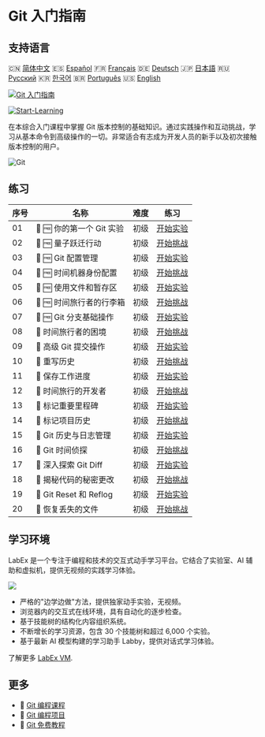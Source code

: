 # Git 入门指南

## 支持语言

🇨🇳 [简体中文](README_zh.md) 🇪🇸 [Español](README_es.md) 🇫🇷 [Français](README_fr.md) 🇩🇪 [Deutsch](README_de.md) 🇯🇵 [日本語](README_ja.md) 🇷🇺 [Русский](README_ru.md) 🇰🇷 [한국어](README_ko.md) 🇧🇷 [Português](README_pt.md) 🇺🇸 [English](README.md) 

[![Git 入门指南](https://cover-creator.labex.io/git-for-beginners.png?lang=zh)](https://labex.io/zh/courses/git-for-beginners)

[![Start-Learning](https://img.shields.io/badge/Start-Learning-whitesmoke?style=for-the-badge)](https://labex.io/zh/courses/git-for-beginners)

在本综合入门课程中掌握 Git 版本控制的基础知识。通过实践操作和互动挑战，学习从基本命令到高级操作的一切。非常适合有志成为开发人员的新手以及初次接触版本控制的用户。

![Git](https://img.shields.io/badge/Git-whitesmoke?style=for-the-badge&logo=git)


## 练习

|   序号 | 名称                      | 难度   | 练习                                                                                                                |
|--------|---------------------------|--------|---------------------------------------------------------------------------------------------------------------------|
|     01 | 📖 🆓 你的第一个 Git 实验 | 初级   | <a target='_blank' href='https://labex.io/zh/tutorials/git-your-first-git-lab-92739'>开始实验</a>                   |
|     02 | 🎯 🆓 量子跃迁行动        | 初级   | <a target='_blank' href='https://labex.io/zh/tutorials/git-operation-quantum-leap-387717'>开始挑战</a>              |
|     03 | 📖 🆓 Git 配置管理        | 初级   | <a target='_blank' href='https://labex.io/zh/tutorials/git-git-config-management-385164'>开始实验</a>               |
|     04 | 🎯 🆓 时间机器身份配置    | 初级   | <a target='_blank' href='https://labex.io/zh/tutorials/git-time-machine-identity-configuration-387720'>开始挑战</a> |
|     05 | 📖 🆓 使用文件和暂存区    | 初级   | <a target='_blank' href='https://labex.io/zh/tutorials/git-working-with-files-and-staging-area-387457'>开始实验</a> |
|     06 | 🎯 🆓 时间旅行者的行李箱  | 初级   | <a target='_blank' href='https://labex.io/zh/tutorials/git-the-time-traveler-s-suitcase-387725'>开始挑战</a>        |
|     07 | 📖 🆓 Git 分支基础操作    | 初级   | <a target='_blank' href='https://labex.io/zh/tutorials/git-git-branch-basic-operations-385163'>开始实验</a>         |
|     08 | 🎯  时间旅行者的困境      | 初级   | <a target='_blank' href='https://labex.io/zh/tutorials/git-the-time-traveler-s-dilemma-387733'>开始挑战</a>         |
|     09 | 📖  高级 Git 提交操作     | 初级   | <a target='_blank' href='https://labex.io/zh/tutorials/git-advanced-git-commit-operations-387471'>开始实验</a>      |
|     10 | 🎯  重写历史              | 初级   | <a target='_blank' href='https://labex.io/zh/tutorials/git-rewriting-history-387746'>开始挑战</a>                   |
|     11 | 📖  保存工作进度          | 初级   | <a target='_blank' href='https://labex.io/zh/tutorials/git-saving-work-in-progress-387492'>开始实验</a>             |
|     12 | 🎯  时间旅行的开发者      | 初级   | <a target='_blank' href='https://labex.io/zh/tutorials/git-the-time-traveling-developer-387759'>开始挑战</a>        |
|     13 | 📖  标记重要里程碑        | 初级   | <a target='_blank' href='https://labex.io/zh/tutorials/git-marking-important-milestones-387493'>开始实验</a>        |
|     14 | 🎯  标记项目历史          | 初级   | <a target='_blank' href='https://labex.io/zh/tutorials/git-tagging-your-project-s-history-387763'>开始挑战</a>      |
|     15 | 📖  Git 历史与日志管理    | 初级   | <a target='_blank' href='https://labex.io/zh/tutorials/git-git-history-and-log-management-387490'>开始实验</a>      |
|     16 | 🎯  Git 时间侦探          | 初级   | <a target='_blank' href='https://labex.io/zh/tutorials/git-git-time-detective-387782'>开始挑战</a>                  |
|     17 | 📖  深入探索 Git Diff     | 初级   | <a target='_blank' href='https://labex.io/zh/tutorials/git-git-diff-deep-dive-387489'>开始实验</a>                  |
|     18 | 🎯  揭秘代码的秘密更改    | 初级   | <a target='_blank' href='https://labex.io/zh/tutorials/uncover-the-secret-code-changes-387768'>开始挑战</a>         |
|     19 | 📖  Git Reset 和 Reflog   | 初级   | <a target='_blank' href='https://labex.io/zh/tutorials/git-git-reset-and-reflog-387491'>开始实验</a>                |
|     20 | 🎯  恢复丢失的文件        | 初级   | <a target='_blank' href='https://labex.io/zh/tutorials/git-recover-the-lost-files-387781'>开始挑战</a>              |

## 学习环境

LabEx 是一个专注于编程和技术的交互式动手学习平台。它结合了实验室、AI 辅助和虚拟机，提供无视频的实践学习体验。

![](https://tutorial-screenshot.getvm.io/images/vm-1725247253.png)

- 严格的"边学边做"方法，提供独家动手实验，无视频。
- 浏览器内的交互式在线环境，具有自动化的逐步检查。
- 基于技能树的结构化内容组织系统。
- 不断增长的学习资源，包含 30 个技能树和超过 6,000 个实验。
- 基于最新 AI 模型构建的学习助手 Labby，提供对话式学习体验。

了解更多 [LabEx VM](https://support.labex.io/using-labex/virtual-machine).

## 更多

- 🔗 [Git 编程课程](https://github.com/labex-labs/awesome-programming-courses)
- 🔗 [Git 编程项目](https://github.com/labex-labs/awesome-programming-projects)
- 🔗 [Git 免费教程](https://github.com/labex-labs/git-free-tutorials)

